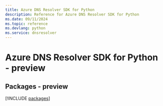 ```yaml
---
title: Azure DNS Resolver SDK for Python
description: Reference for Azure DNS Resolver SDK for Python
ms.date: 09/11/2024
ms.topic: reference
ms.devlang: python
ms.service: dnsresolver
---
```

# Azure DNS Resolver SDK for Python - preview
## Packages - preview
[!INCLUDE [packages](dns-resolver-index.md)]